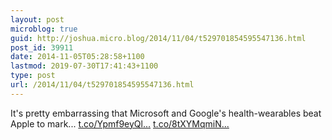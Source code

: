 ```yaml
---
layout: post
microblog: true
guid: http://joshua.micro.blog/2014/11/04/t529701854595547136.html
post_id: 39911
date: 2014-11-05T05:28:58+1100
lastmod: 2019-07-30T17:41:43+1100
type: post
url: /2014/11/04/t529701854595547136.html
---
```

It's pretty embarrassing that Microsoft and Google's health-wearables beat Apple to mark... [t.co/Ypmf9eyQl...](http://t.co/Ypmf9eyQlo) [t.co/8tXYMqmiN...](http://t.co/8tXYMqmiNB)
